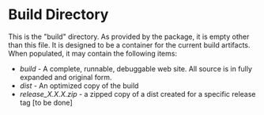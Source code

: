 # Build Directory

This is the "build" directory. As provided by the package, it is empty other than this file. It is designed to be a container for the current build artifacts. When populated, it may contain the following items:

- *build* - A complete, runnable, debuggable web site. All source is in fully expanded and original form.
- *dist* - An optimized copy of the build
- *release_X.X.X.zip* - a zipped copy of a dist created for a specific release tag [to be done]
